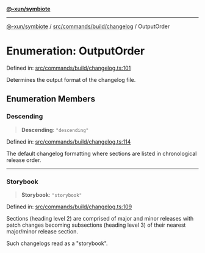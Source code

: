 [**@-xun/symbiote**](../../../../../README.md)

***

[@-xun/symbiote](../../../../../README.md) / [src/commands/build/changelog](../README.md) / OutputOrder

# Enumeration: OutputOrder

Defined in: [src/commands/build/changelog.ts:101](https://github.com/Xunnamius/symbiote/blob/79d395cced979d17188580f3f3b776aa6e57df18/src/commands/build/changelog.ts#L101)

Determines the output format of the changelog file.

## Enumeration Members

### Descending

> **Descending**: `"descending"`

Defined in: [src/commands/build/changelog.ts:114](https://github.com/Xunnamius/symbiote/blob/79d395cced979d17188580f3f3b776aa6e57df18/src/commands/build/changelog.ts#L114)

The default changelog formatting where sections are listed in chronological
release order.

***

### Storybook

> **Storybook**: `"storybook"`

Defined in: [src/commands/build/changelog.ts:109](https://github.com/Xunnamius/symbiote/blob/79d395cced979d17188580f3f3b776aa6e57df18/src/commands/build/changelog.ts#L109)

Sections (heading level 2) are comprised of major and minor releases with
patch changes becoming subsections (heading level 3) of their nearest
major/minor release section.

Such changelogs read as a "storybook".
